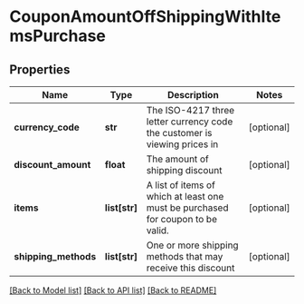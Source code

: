 # CouponAmountOffShippingWithItemsPurchase

## Properties
Name | Type | Description | Notes
------------ | ------------- | ------------- | -------------
**currency_code** | **str** | The ISO-4217 three letter currency code the customer is viewing prices in | [optional] 
**discount_amount** | **float** | The amount of shipping discount | [optional] 
**items** | **list[str]** | A list of items of which at least one must be purchased for coupon to be valid. | [optional] 
**shipping_methods** | **list[str]** | One or more shipping methods that may receive this discount | [optional] 

[[Back to Model list]](../README.md#documentation-for-models) [[Back to API list]](../README.md#documentation-for-api-endpoints) [[Back to README]](../README.md)


